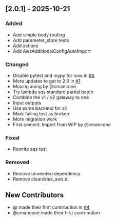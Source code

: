 ## [2.0.1] - 2025-10-21

### Added
- Add simple body routing
- Add parameter_store tests
- Add actions
- Add AwsAdditionalConfigAutoImport

### Changed
- Disable pytest and mypy for now in [#4](https://github.com/clearskies-py/aws/pull/4)
- More updates to get to 2.0 in [#1](https://github.com/clearskies-py/aws/pull/1)
- Moving along by @cmancone
- Try lambda sqs standard partial batch
- Combine the v1 / v2 gateway to one
- Input outputs
- Use same backend for all
- Mark failing test as broken
- More migration work
- First commit: Import from WIP by @cmancone

### Fixed
- Rewrite sqs test

### Removed
- Remove unneeded dependency
- Remove clearskies_aws.di

## New Contributors
* @ made their first contribution in [#4](https://github.com/clearskies-py/aws/pull/4)
* @cmancone made their first contribution
